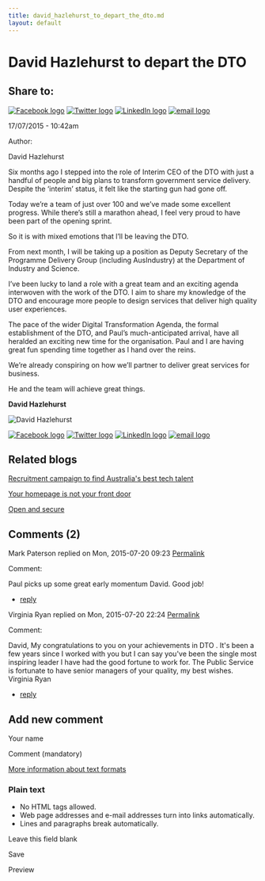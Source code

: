 ```yaml
---
title: david_hazlehurst_to_depart_the_dto.md
layout: default
---
```

David Hazlehurst to depart the DTO
==================================

Share to:
---------

[![Facebook logo](https://www.dto.gov.au/profiles/govcms/modules/features/govcms_share_links/images/facebook.png)](http://www.facebook.com/sharer.php?u=https%3A//www.dto.gov.au/blog/david-hazlehurst-depart-dto&t=David%20Hazlehurst%20to%20depart%20the%20DTO "Share on Facebook") [![Twitter logo](https://www.dto.gov.au/profiles/govcms/modules/features/govcms_share_links/images/twitter.png)](http://twitter.com/share?url=https%3A//www.dto.gov.au/blog/david-hazlehurst-depart-dto&text=David%20Hazlehurst%20to%20depart%20the%20DTO "Share this on Twitter") [![LinkedIn logo](https://www.dto.gov.au/profiles/govcms/modules/features/govcms_share_links/images/linkedin.png)](http://www.linkedin.com/shareArticle?mini=true&url=https%3A//www.dto.gov.au/blog/david-hazlehurst-depart-dto&title=David%20Hazlehurst%20to%20depart%20the%20DTO&summary=Six%20months%20ago%20I%20stepped%20into%20the%20role%20of%20Interim%20CEO%20of%20the%20DTO%20with%20just%20a%20handful%20of%20people%20and%20big%20plans%20to%20transform%20government%20service%20delivery.%20Despite%20the%20%E2%80%98interim%E2%80%99%20status%2C%20it%20felt%20like%20the%20starting%20gun%20had%20gone%20off.Today%20we%E2%80%99re%20a%20team%20of%20just%20over%20100%20and%20we%E2%80%99ve%20made%20some%20excellent%20progress.%20While%20there%E2%80%99s%20still%20a%20marathon%20ahead%2C%20I%20feel%20very%20proud%20to%20have%20been%20part%20of%20the%20opening%20sprint.So%20it%20is%20with%20mixed%20emotions%20that%20l%E2%80%99ll%20be%20leaving%20the%20DTO.&source=Digital%20Transformation%20Office "Publish this post to LinkedIn") [![email logo](https://www.dto.gov.au/profiles/govcms/modules/features/govcms_share_links/images/email.png)](mailto:?subject=David%20Hazlehurst%20to%20depart%20the%20DTO&body=https%3A//www.dto.gov.au/blog/david-hazlehurst-depart-dto "Share via email")

17/07/2015 - 10:42am

Author: 

David Hazlehurst

Six months ago I stepped into the role of Interim CEO of the DTO with just a handful of people and big plans to transform government service delivery. Despite the ‘interim’ status, it felt like the starting gun had gone off.

Today we’re a team of just over 100 and we’ve made some excellent progress. While there’s still a marathon ahead, I feel very proud to have been part of the opening sprint.

So it is with mixed emotions that l’ll be leaving the DTO.

From next month, I will be taking up a position as Deputy Secretary of the Programme Delivery Group (including AusIndustry) at the Department of Industry and Science.

I’ve been lucky to land a role with a great team and an exciting agenda interwoven with the work of the DTO. I aim to share my knowledge of the DTO and encourage more people to design services that deliver high quality user experiences.

The pace of the wider Digital Transformation Agenda, the formal establishment of the DTO, and Paul’s much-anticipated arrival, have all heralded an exciting new time for the organisation. Paul and I are having great fun spending time together as l hand over the reins.

We’re already conspiring on how we’ll partner to deliver great services for business.

He and the team will achieve great things.

**David Hazlehurst**

![David Hazlehurst](../sites/g/files/net466/f/images/blog/dh_linked_in.jpg)

[![Facebook logo](https://www.dto.gov.au/profiles/govcms/modules/features/govcms_share_links/images/facebook.png)](http://www.facebook.com/sharer.php?u=https%3A//www.dto.gov.au/blog/david-hazlehurst-depart-dto&t=David%20Hazlehurst%20to%20depart%20the%20DTO "Share on Facebook") [![Twitter logo](https://www.dto.gov.au/profiles/govcms/modules/features/govcms_share_links/images/twitter.png)](http://twitter.com/share?url=https%3A//www.dto.gov.au/blog/david-hazlehurst-depart-dto&text=David%20Hazlehurst%20to%20depart%20the%20DTO "Share this on Twitter") [![LinkedIn logo](https://www.dto.gov.au/profiles/govcms/modules/features/govcms_share_links/images/linkedin.png)](http://www.linkedin.com/shareArticle?mini=true&url=https%3A//www.dto.gov.au/blog/david-hazlehurst-depart-dto&title=David%20Hazlehurst%20to%20depart%20the%20DTO&summary=Six%20months%20ago%20I%20stepped%20into%20the%20role%20of%20Interim%20CEO%20of%20the%20DTO%20with%20just%20a%20handful%20of%20people%20and%20big%20plans%20to%20transform%20government%20service%20delivery.%20Despite%20the%20%E2%80%98interim%E2%80%99%20status%2C%20it%20felt%20like%20the%20starting%20gun%20had%20gone%20off.Today%20we%E2%80%99re%20a%20team%20of%20just%20over%20100%20and%20we%E2%80%99ve%20made%20some%20excellent%20progress.%20While%20there%E2%80%99s%20still%20a%20marathon%20ahead%2C%20I%20feel%20very%20proud%20to%20have%20been%20part%20of%20the%20opening%20sprint.So%20it%20is%20with%20mixed%20emotions%20that%20l%E2%80%99ll%20be%20leaving%20the%20DTO.&source=Digital%20Transformation%20Office "Publish this post to LinkedIn") [![email logo](https://www.dto.gov.au/profiles/govcms/modules/features/govcms_share_links/images/email.png)](mailto:?subject=David%20Hazlehurst%20to%20depart%20the%20DTO&body=https%3A//www.dto.gov.au/blog/david-hazlehurst-depart-dto "Share via email")

Related blogs
-------------

[Recruitment campaign to find Australia's best tech talent](recruitment_campaign_to_find_australias_best_tech_talent.md)

[Your homepage is not your front door](your_homepage_is_not_your_front_door.md)

[Open and secure](open_and_secure.md)

Comments (2)
------------

Mark Paterson replied on Mon, 2015-07-20 09:23 [Permalink](../comment/files_list_harradine_report.md#comment-1036)

Comment: 

Paul picks up some great early momentum David. Good job!

-   [reply](https://www.dto.gov.au/comment/reply/846/1036)

Virginia Ryan replied on Mon, 2015-07-20 22:24 [Permalink](../comment/agile.md#comment-1076)

Comment: 

David,
 My congratulations to you on your achievements in DTO . It's been a few years since I worked with you but I can say you've been the single most inspiring leader I have had the good fortune to work for. The Public Service is fortunate to have senior managers of your quality, my best wishes. Virginia Ryan

-   [reply](https://www.dto.gov.au/comment/reply/846/1076)

Add new comment
---------------

Your name

Comment (mandatory)

[More information about text formats](../filter/tips.html)

### Plain text

-   No HTML tags allowed.
-   Web page addresses and e-mail addresses turn into links automatically.
-   Lines and paragraphs break automatically.

Leave this field blank

Save

Preview

